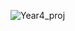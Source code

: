 ![Year4_proj](https://github.com/mhaddad20/Ping-Pong/assets/71699703/c506f5ed-a246-4568-9245-24afe9aacf8d)
